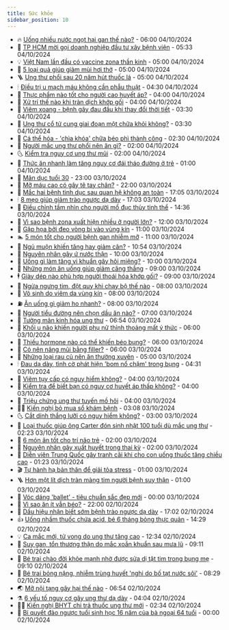 ```yaml
---
title: Sức khỏe
sidebar_position: 10
---
```


<!-- vnexpress-suc-khoe:START -->
- 🔥 [Uống nhiều nước ngọt hại gan thế nào?](https://vnexpress.net/uong-nhieu-nuoc-ngot-hai-gan-the-nao-4800205.html) - 06:00 04/10/2024
- 🥰 [TP HCM mời gọi doanh nghiệp đầu tư xây bệnh viện](https://vnexpress.net/tp-hcm-moi-goi-doanh-nghiep-dau-tu-xay-benh-vien-4800174.html) - 05:33 04/10/2024
- 💡 [Việt Nam lần đầu có vaccine zona thần kinh](https://vnexpress.net/viet-nam-lan-dau-co-vaccine-zona-than-kinh-4800195.html) - 05:00 04/10/2024
- 🤗 [5 loại quả giúp giảm mùi hơi thở](https://vnexpress.net/5-loai-qua-giup-giam-mui-hoi-tho-4800140.html) - 05:00 04/10/2024
- 🪜 [Ung thư phổi sau 20 năm hút thuốc lá](https://vnexpress.net/ung-thu-phoi-sau-20-nam-hut-thuoc-la-4800110.html) - 05:00 04/10/2024
- 🕯 [Điều trị u mạch máu không cần phẫu thuật](https://vnexpress.net/dieu-tri-u-mach-mau-khong-can-phau-thuat-4800104.html) - 04:30 04/10/2024
- 🤭 [Thực phẩm nào tốt cho người cao huyết áp?](https://vnexpress.net/thuc-pham-nao-tot-cho-nguoi-cao-huyet-ap-4800124.html) - 04:00 04/10/2024
- 👀 [Xử trí thế nào khi tràn dịch khớp gối](https://vnexpress.net/xu-tri-the-nao-khi-tran-dich-khop-goi-4800100.html) - 04:00 04/10/2024
- 🌋 [Viêm xoang - bệnh gây đau đầu khi thay đổi thời tiết](https://vnexpress.net/viem-xoang-benh-gay-dau-dau-khi-thay-doi-thoi-tiet-4799889.html) - 03:30 04/10/2024
- 🫶 [Ung thư cổ tử cung giai đoạn một chữa khỏi không?](https://vnexpress.net/ung-thu-co-tu-cung-giai-doan-mot-chua-khoi-khong-4800102.html) - 03:30 04/10/2024
- 🦆 [Cá thể hóa - &#39;chìa khóa&#39; chữa béo phì thành công](https://vnexpress.net/ca-the-hoa-chia-khoa-chua-beo-phi-thanh-cong-4800075.html) - 02:30 04/10/2024
- 🚀 [Người mắc ung thư phổi nên ăn gì?](https://vnexpress.net/nguoi-mac-ung-thu-phoi-nen-an-gi-4799732.html) - 02:00 04/10/2024
- 🌜 [Kiểm tra nguy cơ ung thư mũi](https://vnexpress.net/kiem-tra-nguy-co-ung-thu-mui-4800040.html) - 02:00 04/10/2024
- 🧰 [Thức ăn nhanh làm tăng nguy cơ đái tháo đường ở trẻ](https://vnexpress.net/thuc-an-nhanh-lam-tang-nguy-co-dai-thao-duong-o-tre-4799945.html) - 01:00 04/10/2024
- 💫 [Mãn dục tuổi 30](https://vnexpress.net/man-duc-tuoi-30-4796403.html) - 23:00 03/10/2024
- 🌝 [Mỡ máu cao có gây tê tay chân?](https://vnexpress.net/mo-mau-cao-co-gay-te-tay-chan-4798774.html) - 22:00 03/10/2024
- 🗽 [Mắc hai bệnh tình dục sau quan hệ không an toàn](https://vnexpress.net/mac-hai-benh-tinh-duc-sau-quan-he-khong-an-toan-4799681.html) - 17:05 03/10/2024
- 🕯 [8 mẹo giúp giảm trào ngược dạ dày](https://vnexpress.net/8-meo-giup-giam-trao-nguoc-da-day-4799122.html) - 17:03 03/10/2024
- 🦅 [Điều chỉnh tầm nhìn cho người mổ đục thủy tinh thể](https://vnexpress.net/dieu-chinh-tam-nhin-cho-nguoi-mo-duc-thuy-tinh-the-4799997.html) - 14:36 03/10/2024
- 🦆 [Vì sao bệnh zona xuất hiện nhiều ở người lớn?](https://vnexpress.net/vi-sao-benh-zona-xuat-hien-nhieu-o-nguoi-lon-4799931.html) - 12:00 03/10/2024
- 🎊 [Gặp họa bởi đeo vòng bi vào vùng kín](https://vnexpress.net/gap-hoa-boi-deo-vong-bi-vao-vung-kin-4799962.html) - 11:00 03/10/2024
- 🏊 [5 món tốt cho người bệnh gan nhiễm mỡ](https://vnexpress.net/5-mon-tot-cho-nguoi-benh-gan-nhiem-mo-4799782.html) - 11:00 03/10/2024
- 📝 [Ngủ muộn khiến tăng hay giảm cân?](https://vnexpress.net/ngu-muon-khien-tang-hay-giam-can-4799918.html) - 10:54 03/10/2024
- 💯 [Nguyên nhân gây ứ nước thận](https://vnexpress.net/nguyen-nhan-gay-u-nuoc-than-4799814.html) - 10:00 03/10/2024
- 🌊 [Uống gì làm tăng vi khuẩn gây hôi miệng?](https://vnexpress.net/uong-gi-lam-tang-vi-khuan-gay-hoi-mieng-4799802.html) - 10:00 03/10/2024
- 🚀 [Những món ăn uống giúp giảm căng thẳng](https://vnexpress.net/nhung-mon-an-uong-giup-giam-cang-thang-4799792.html) - 09:00 03/10/2024
- 🕴 [Giày dép nào phù hợp người thoái hóa khớp gối?](https://vnexpress.net/giay-dep-nao-phu-hop-nguoi-thoai-hoa-khop-goi-4799683.html) - 09:00 03/10/2024
- 🗽 [Ngừa ngưng tim, đột quỵ khi chạy bộ thế nào](https://vnexpress.net/ngua-ngung-tim-dot-quy-khi-chay-bo-the-nao-4799130.html) - 08:00 03/10/2024
- 🎡 [Vô sinh do viêm da vùng kín](https://vnexpress.net/vo-sinh-do-viem-da-vung-kin-4799810.html) - 08:00 03/10/2024
- ⛽️ [​Ăn uống gì giảm ho nhanh?](https://vnexpress.net/an-uong-gi-giam-ho-nhanh-4799781.html) - 08:00 03/10/2024
- 🦆 [Người tiểu đường nên chọn dầu ăn nào?](https://vnexpress.net/nguoi-tieu-duong-nen-chon-dau-an-nao-4799763.html) - 07:00 03/10/2024
- 🤩 [Tưởng mãn kinh hóa ung thư](https://vnexpress.net/tuong-man-kinh-hoa-ung-thu-4799773.html) - 06:54 03/10/2024
- 🦒 [Khối u não khiến người phụ nữ thỉnh thoảng mất ý thức](https://vnexpress.net/khoi-u-nao-khien-nguoi-phu-nu-thinh-thoang-mat-y-thuc-4799791.html) - 06:00 03/10/2024
- 💫 [Thiếu hormone nào có thể khiến béo bụng?](https://vnexpress.net/thieu-hormone-nao-co-the-khien-beo-bung-4799760.html) - 06:00 03/10/2024
- 🐘 [Có nên nâng mũi bằng filler?](https://vnexpress.net/co-nen-nang-mui-bang-filler-4799739.html) - 06:00 03/10/2024
- 🚀 [Những loại rau củ nên ăn thường xuyên](https://vnexpress.net/nhung-loai-rau-cu-nen-an-thuong-xuyen-4799664.html) - 05:00 03/10/2024
- 🕯 [Đau dạ dày, tình cờ phát hiện &#39;bom nổ chậm&#39; trong bụng](https://vnexpress.net/vao-vien-vi-dau-da-day-tinh-co-phat-hien-bom-no-cham-trong-bung-4799591.html) - 04:31 03/10/2024
- 🦏 [Viêm tụy cấp có nguy hiểm không?](https://vnexpress.net/viem-tuy-cap-co-nguy-hiem-khong-4799726.html) - 04:00 03/10/2024
- 🦄 [Kiểm tra để biết bạn có nguy cơ huyết áp thấp không?](https://vnexpress.net/kiem-tra-de-biet-ban-co-nguy-co-huyet-ap-thap-khong-4799695.html) - 04:00 03/10/2024
- 🦒 [Triệu chứng ung thư tuyến mồ hôi](https://vnexpress.net/trieu-chung-ung-thu-tuyen-mo-hoi-4799663.html) - 04:00 03/10/2024
- 👨‍🏫 [Kiến nghị bỏ mua sổ khám bệnh](https://vnexpress.net/kien-nghi-bo-mua-so-kham-benh-giay-4799646.html) - 03:08 03/10/2024
- 🌜 [Cắt dính thắng lưỡi có nguy hiểm không?](https://vnexpress.net/cat-dinh-thang-luoi-co-nguy-hiem-khong-4799644.html) - 03:00 03/10/2024
- 🚀 [Loại thuốc giúp ông Carter đón sinh nhật 100 tuổi dù mắc ung thư](https://vnexpress.net/loai-thuoc-giup-ong-carter-don-sinh-nhat-100-tuoi-du-mac-ung-thu-4799510.html) - 02:23 03/10/2024
- 💃 [6 món ăn tốt cho trí não trẻ](https://vnexpress.net/6-mon-an-tot-cho-tri-nao-tre-4799597.html) - 02:00 03/10/2024
- 💯 [Nguyên nhân gây xuất huyết trong thai kỳ](https://vnexpress.net/nguyen-nhan-gay-xuat-huyet-trong-thai-ky-4799595.html) - 02:00 03/10/2024
- 🤔 [Diễn viên Trung Quốc gây tranh cãi khi cho con uống thuốc tăng chiều cao](https://vnexpress.net/dien-vien-trung-quoc-gay-tranh-cai-khi-cho-con-uong-thuoc-tang-chieu-cao-4799485.html) - 01:23 03/10/2024
- 🎬 [Tự hành hạ bản thân để giải tỏa stress](https://vnexpress.net/hoi-chung-tra-tan-ban-than-de-giai-toa-stress-4798412.html) - 01:00 03/10/2024
- 🪜 [Hơn một lít dịch tràn màng tim người bệnh suy thận](https://vnexpress.net/hon-mot-lit-dich-tran-mang-tim-nguoi-benh-suy-than-4799593.html) - 01:00 03/10/2024
- 🦣 [Vóc dáng &#39;ballet&#39; - tiêu chuẩn sắc đẹp mới](https://vnexpress.net/voc-dang-ballet-tieu-chuan-sac-dep-moi-4799472.html) - 00:00 03/10/2024
- 🧐 [Vì sao ăn ít vẫn béo?](https://vnexpress.net/vi-sao-an-it-van-beo-4799261.html) - 22:00 02/10/2024
- 🤡 [Dấu hiệu nhận biết sớm bệnh trào ngược dạ dày](https://vnexpress.net/dau-hieu-nhan-biet-som-benh-trao-nguoc-da-day-4798307.html) - 17:02 02/10/2024
- 👍 [Uống nhầm thuốc chứa acid, bé 6 tháng bỏng thực quản](https://vnexpress.net/uong-nham-thuoc-chua-acid-be-6-thang-bong-thuc-quan-4799387.html) - 14:29 02/10/2024
- 💡 [Ca mắc mới, tử vong do ung thư tăng cao](https://vnexpress.net/ca-mac-moi-tu-vong-do-ung-thu-tang-cao-4799549.html) - 12:34 02/10/2024
- 💯 [Suy gan, tổn thương thận do mắc xoắn khuẩn sau mưa lũ](https://vnexpress.net/suy-gan-ton-thuong-than-do-mac-xoan-khuan-sau-mua-lu-4799357.html) - 09:11 02/10/2024
- 🧠 [Bé trai chào đời khỏe mạnh nhờ được sửa dị tật tim trong bụng mẹ](https://vnexpress.net/be-trai-chao-doi-khoe-manh-nho-duoc-sua-di-tat-tim-trong-bung-me-4799438.html) - 09:10 02/10/2024
- 🎡 [Bé trai bỏng nặng, nhiễm trùng huyết &#39;nghi do bố tạt nước sôi&#39;](https://vnexpress.net/be-trai-bong-nang-nhiem-trung-huyet-nghi-do-bo-tat-nuoc-soi-4799426.html) - 08:29 02/10/2024
- 🌏 [Mỡ nội tạng gây hại thế nào](https://vnexpress.net/mo-noi-tang-gay-hai-the-nao-4799233.html) - 06:54 02/10/2024
- ⚗️ [6 yếu tố nguy cơ gây ung thư dạ dày](https://vnexpress.net/6-yeu-to-nguy-co-gay-ung-thu-da-day-4798306.html) - 04:04 02/10/2024
- 👨‍🏫 [Kiến nghị BHYT chi trả thuốc ung thư mới](https://vnexpress.net/kien-nghi-bhyt-chi-tra-thuoc-ung-thu-moi-4799132.html) - 02:34 02/10/2024
- 🤖 [Bí quyết đảo ngược tuổi sinh học 16 năm của bà ngoại 64 tuổi](https://vnexpress.net/bi-quyet-dao-nguoc-tuoi-sinh-hoc-16-nam-cua-ba-ngoai-64-tuoi-4799078.html) - 00:00 02/10/2024<!-- vnexpress-suc-khoe:END -->

